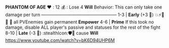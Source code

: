__**PHANTOM OF AGE**__
:heart: : 12
:moneybag: : Lose 4 __Will__
Behavior: This can only take one damage per turn
—————————————————
1-3   | **Early** (+3 :game_die:) :boom::zap::no_entry_sign::dart: :twisted_rightwards_arrows: all PVEnemies gain permanent __Empower__
4-6   | **Prime**  If this took no damage, disable ALL player's passive and statuses for the rest of the fight
8-10 | **Late** (-3 :game_die:) :stealthIcon::shield::twisted_rightwards_arrows: cause __Will__
https://www.youtube.com/watch?v=bK6D94UHP6M